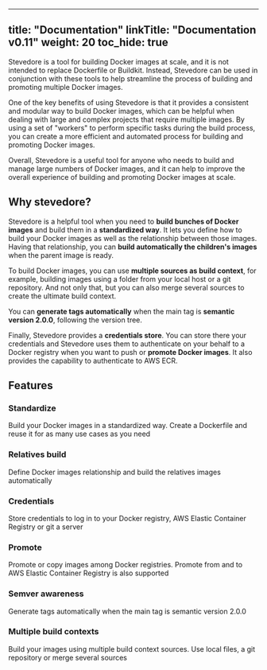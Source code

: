 
---
title: "Documentation"
linkTitle: "Documentation v0.11"
weight: 20
toc_hide: true
---

Stevedore is a tool for building Docker images at scale, and it is not intended to replace Dockerfile or Buildkit. Instead, Stevedore can be used in conjunction with these tools to help streamline the process of building and promoting multiple Docker images.

One of the key benefits of using Stevedore is that it provides a consistent and modular way to build Docker images, which can be helpful when dealing with large and complex projects that require multiple images. By using a set of "workers" to perform specific tasks during the build process, you can create a more efficient and automated process for building and promoting Docker images.

Overall, Stevedore is a useful tool for anyone who needs to build and manage large numbers of Docker images, and it can help to improve the overall experience of building and promoting Docker images at scale.

## Why stevedore?

Stevedore is a helpful tool when you need to **build bunches of Docker images** and build them in a **standardized way**. It lets you define how to build your Docker images as well as the relationship between those images. Having that relationship, you can **build automatically the children's images** when the parent image is ready.

To build Docker images, you can use **multiple sources as build context**, for example, building images using a folder from your local host or a git repository. And not only that, but you can also merge several sources to create the ultimate build context.

You can **generate tags automatically** when the main tag is **semantic version 2.0.0**, following the version tree.

Finally, Stevedore provides a **credentials store**. You can store there your credentials and Stevedore uses them to authenticate on your behalf to a Docker registry when you want to push or **promote Docker images**. It also provides the capability to authenticate to AWS ECR.

## Features

### Standardize
Build your Docker images in a standardized way. Create a Dockerfile and reuse it for as many use cases as you need

### Relatives build
Define Docker images relationship and build the relatives images automatically

### Credentials
Store credentials to log in to your Docker registry, AWS Elastic Container Registry or git a server

### Promote
Promote or copy images among Docker registries. Promote from and to AWS Elastic Container Registry is also supported

### Semver awareness
Generate tags automatically when the main tag is semantic version 2.0.0

### Multiple build contexts
Build your images using multiple build context sources. Use local files, a git repository or merge several sources